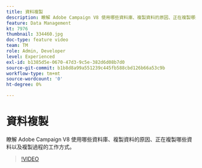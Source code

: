 ```yaml
---
title: 資料複製
description: 瞭解 Adobe Campaign V8 使用哪些資料庫、複製資料的原因、正在複製哪些資料以及複製過程的工作方式。
feature: Data Management
kt: 7976
thumbnail: 334460.jpg
doc-type: feature video
team: TM
role: Admin, Developer
level: Experienced
exl-id: b1385d5e-0670-47d3-9c5e-382d6d08b7d0
source-git-commit: b1b8d8a99a551239c445fb588cbd126b66a53c9b
workflow-type: tm+mt
source-wordcount: '0'
ht-degree: 0%

---
```


# 資料複製

瞭解 Adobe Campaign V8 使用哪些資料庫、複製資料的原因、正在複製哪些資料以及複製過程的工作方式。

>[!VIDEO](https://video.tv.adobe.com/v/334460?quality=12&learn=on)
